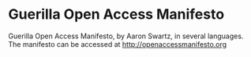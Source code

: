 Guerilla Open Access Manifesto
==============================

Guerilla Open Access Manifesto, by Aaron Swartz, in several languages.
The manifesto can be accessed at http://openaccessmanifesto.org
